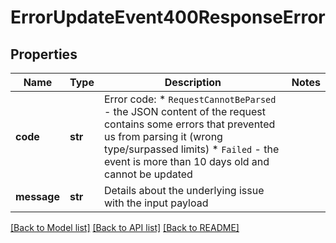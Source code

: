 # ErrorUpdateEvent400ResponseError

## Properties
Name | Type | Description | Notes
------------ | ------------- | ------------- | -------------
**code** | **str** | Error code: * `RequestCannotBeParsed` - the JSON content of the request contains some errors that prevented us from parsing it (wrong type/surpassed limits) * `Failed` - the event is more than 10 days old and cannot be updated  | 
**message** | **str** | Details about the underlying issue with the input payload | 

[[Back to Model list]](../README.md#documentation-for-models) [[Back to API list]](../README.md#documentation-for-api-endpoints) [[Back to README]](../README.md)

